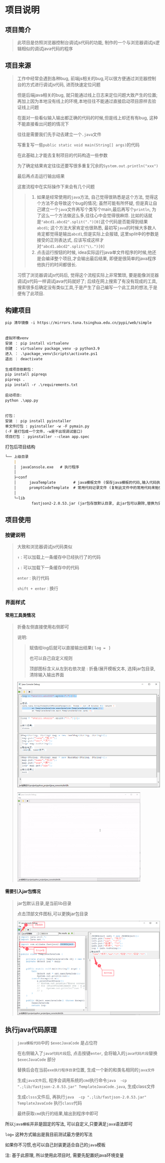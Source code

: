 # 项目说明

## 项目简介

> 此项目是仿照浏览器控制台调试js代码的功能, 制作的一个与浏览器调试js逻辑相似的调试java代码的程序
>

## 项目来源
> 工作中经常会遇到各种bug, 前端js相关的bug,可以很方便通过浏览器控制台的方式进行调试js代码, 进而快速定位问题
>
> 但是后端java相关的bug, 就只能通过线上日志来定位问题大致产生的位置; 再加上因为本地没有线上的环境,本地往往不能通过直接启动项目原样去验证线上问题
>
> 在面对一些看似输入输出都正确的代码的时候,但是线上却还有有bug, 这种不能直接看出问题的情况下
>
> 往往是需要我们先手动去建立一个`.java`文件
>
> 写重复写一些`public static void main(String[] args)`的代码
>
> 在此基础上才能去复制项目的代码构造一些参数
>
> 为了确定结果肯定往往还要写很多重复冗余的`System.out.println("xxx")`
>
> 最后再点击运行输出结果
>
> 这套流程中在实际操作下来会有几个问题
> > 1. 如果是经常使用的`java`方法, 自己觉得很熟悉是这个方法, 觉得这个方法不会导致这个bug的情况; 虽然可能有所怀疑, 但是真让自己建立一个`java`文件再写个类写个main,最后再写个`println`, 为了这么一个方法做这么多,往往心中会觉得很麻烦. 
> >   比如的话就是`"abcd1.abcd2".split(".")[0]`这个代码是否能得到结果`abcd1`; 这个方法大家肯定也很熟悉, 最初写`java`的时候大多数人肯定都觉得是输出`abcd1`,但是实际上会报错, 这里split中的参数是接受的正则表达式, 应该写成这样才对`"abcd1.abcd2".split("\\.")[0]`
> > 2. 点击运行按钮的时候, idea实际运行java单文件程序的时候,他还是会编译整个项目,才会输出最后结果, 即便是很简单的java程序他执行的时间都很长.
>
> 习惯了浏览器调试js代码后, 觉得这个流程实际上非常繁琐, 要是能像浏览器调试js代码一样调试java代码就好了; 
> 后续在网上搜索了有没有现成的工具,搜索很多后确定没有类似工具,于是产生了自己编写一个此工具的想法,于是便有了此项目.


## 构建项目
```markdown
pip 清华镜像 -i https://mirrors.tuna.tsinghua.edu.cn/pypi/web/simple 


虚拟环境venv
安装 ： pip install virtualenv 
创建 ： virtualenv package_venv -p python3.9
进入 ： .\package_venv\Scripts\activate.ps1
退出 ： deactivate

生成项目依赖包：
pip install pipreqs
pipreqs .
pip install -r .\requirements.txt

启动项目:
python .\app.py


打包：
安装 ： pip install pyinstaller
单文件打包 : pyinstaller -w -F pymain.py 
(-F 是打包成一个文件，-w是不出现调试窗口)
项目打包 ： pyinstaller --clean app.spec

```

打包后项目结构

```markdown
└── 上级目录
    |
    │  javaConsole.exe   # 执行程序
    │
    ├─conf
    │      javaTemplate        # java模板文件 (保存java模板的代码,输入代码执行后,会替换相应位置生成完整java文件,执行获取结果)
    │      promptCodeTemplate  # 常用代码记录文件 (复制此文件中的常用代码来勉强做到简化代码编写的目的)
    │
    └─lib
            fastjson2-2.0.53.jar (jar包存放默认目录, 此jar包可以删除,替换为实际项目中的jar包, 也可以手动选择修改jar包目录)
```





## 项目使用

### 按键说明

> 大致和浏览器调试js代码类似
>
> `↑` :  可以加载上一条缓存中已经执行了的代码
>
> `↓`  :  可以加载下一条缓存中的代码
>
> `enter` : 执行代码
>
> `shift + enter` : 换行



### 界面样式

#### 常用工具类情况

> 折叠左侧直接使用右侧即可
>
> 说明: 
>
> > 赋值给log后就可以直接输出结果( `log = ` )
> >
> > 也可以自己自定义规则
> >
> > 顶部图标含义从左到右依次是 : 折叠/展开模板文本,  选择jar包目录,  清除输入输出界面
>
> ![](https://raw.githubusercontent.com/yeforxingkong/java_console_debug/refs/heads/main/img/project_picture1.png)
>
> ![](https://raw.githubusercontent.com/yeforxingkong/java_console_debug/refs/heads/main/img/projiect_moive1.gif)



#### 需要引入jar包情况

> jar包默认目录,是当前lib目录
>
> 点击顶部文件图标,可以更换jar包目录
>
> ![](https://raw.githubusercontent.com/yeforxingkong/java_console_debug/refs/heads/main/img/project_picture2.png)



## 执行java代码原理

> `java模板代码`中的 `$execJavaCode` 是占位符
>
> 在右侧输入了`java代码片段`后, 点击按键`enter`, 会将输入的`java代码片段`替换 `$execJavaCode` 部分
>
> 替换后会在当前`exe执行程序目录`位置, 生成一个新的和类名相同的`java文件`
>
> 生成`java文件`后, 程序会调用系统的`cmd`执行命令`java  -cp ".;lib/fastjson-2.0.53.jar" TemplateJavaCode.java`, 生成class文件
>
> 生成`clsss`文件后, 再执行`java  -cp ".;lib/fastjson-2.0.53.jar" TemplateJavaCode` 执行`class`代码
>
> 最终获取`cmd`执行的结果,输出到程序中即可

所以`java模板`并非是固定的写法, 可以自定义,只要满足`java`语法即可

`log=` 这种方式输出是我目前测试最方便的写法

如果你不习惯,也可以自己封装更适合自己的`java`模板

注: 基于此原理, 所以使用此项目时, 需要先配置好java环境变量
